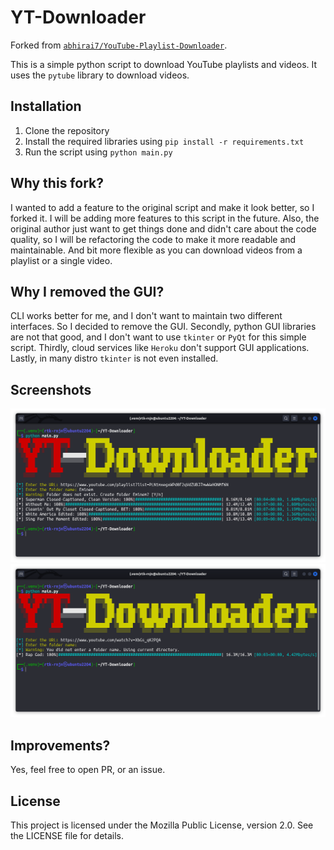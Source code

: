 # YT-Downloader

Forked from [`abhirai7/YouTube-Playlist-Downloader`](https://github.com/abhirai7/YouTube-Playlist-Downloader).

This is a simple python script to download YouTube playlists and videos. It uses the `pytube` library to download videos.

## Installation

1. Clone the repository
2. Install the required libraries using `pip install -r requirements.txt`
3. Run the script using `python main.py`

## Why this fork?

I wanted to add a feature to the original script and make it look better, so I forked it. I will be adding more features to this script in the future.
Also, the original author just want to get things done and didn't care about the code quality, so I will be refactoring the code to make it more readable and maintainable.
And bit more flexible as you can download videos from a playlist or a single video.

## Why I removed the GUI?

CLI works better for me, and I don't want to maintain two different interfaces. So I decided to remove the GUI.
Secondly, python GUI libraries are not that good, and I don't want to use `tkinter` or `PyQt` for this simple script.
Thirdly, cloud services like `Heroku` don't support GUI applications.
Lastly, in many distro `tkinter` is not even installed.

## Screenshots

![Multiple Video Download](assests/img2.png)
![Single Video Download](assests/img1.png)

## Improvements?

Yes, feel free to open PR, or an issue.

## License

This project is licensed under the Mozilla Public License, version 2.0. See the LICENSE file for details.
